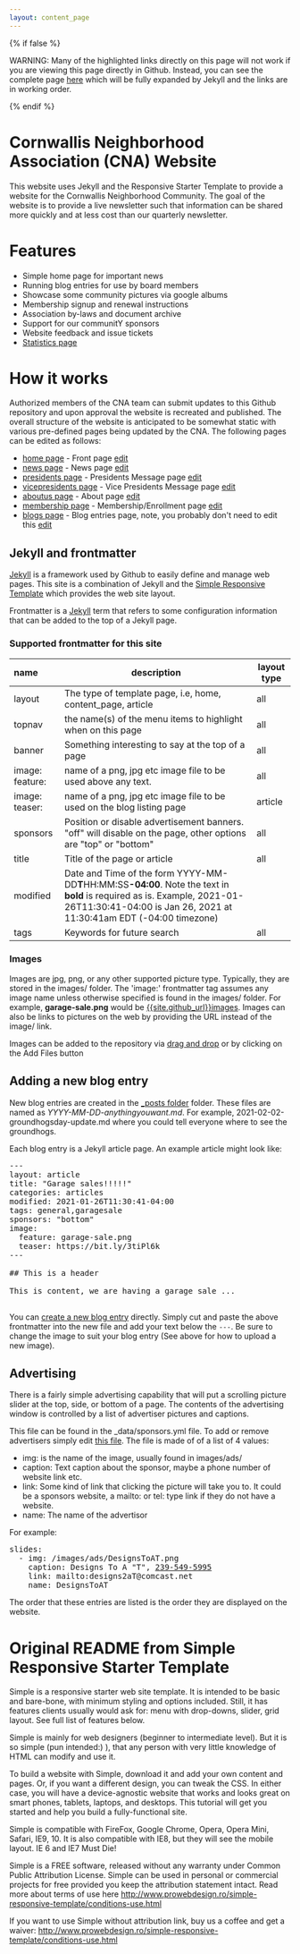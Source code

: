 ```yaml
---
layout: content_page
---
```


{% if false %}

WARNING: Many of the highlighted links directly on this page will not work if you are viewing this page directly in Github. Instead,
you can see the complete page [here](https://cornwallisna.org/README/index.html) which will be fully expanded by Jekyll and the links are in working order.

{% endif %}

# Cornwallis Neighborhood Association (CNA) Website

This website uses Jekyll and the Responsive Starter Template to provide a website for the Cornwallis Neighborhood Community.  The goal of the website is to provide a live newsletter such that information can be shared more quickly and at less cost than our quarterly newsletter.

# Features

* Simple home page for important news
* Running blog entries for use by board members
* Showcase some community pictures via google albums
* Membership signup and renewal instructions
* Association by-laws and document archive
* Support for our communitY sponsors
* Website feedback and issue tickets
* [Statistics page]({{site.baseurl}}/stats.html)

# How it works

Authorized members of the CNA team can submit updates to this Github repository and upon approval the website is recreated and published.  The overall structure of the website is anticipated to be somewhat static with various pre-defined pages being updated by the CNA.  The following pages can be edited as follows:

* [home page]({{site.github_url}}/blob/main/index.md) - Front page [edit]({{site.github_url}}/edit/main/index.md)
* [news page]({{site.github_url}}/blob/main/news.md) - News page [edit]({{site.github_url}}/edit/main/news.md)
* [presidents page]({{site.github_url}}/blob/main/presidents.md) - Presidents Message page [edit]({{site.github_url}}/edit/main/presidents.md)
* [vicepresidents page]({{site.github_url}}/blob/main/vicepresidents.md) - Vice Presidents Message  page [edit]({{site.github_url}}/edit/main/vicepresidents.md)
* [aboutus page]({{site.github_url}}/blob/main/aboutus.md) - About page [edit]({{site.github_url}}/edit/main/aboutus.md)
* [membership page]({{site.github_url}}/blob/main/membership.md) - Membership/Enrollment page [edit]({{site.github_url}}/edit/main/membership.md)
* [blogs page]({{site.github_url}}/blob/main/blogs.md) - Blog entries page, note, you probably don't need to edit this [edit]({{site.github_url}}/edit/main/blogs.md)

## Jekyll and frontmatter

[Jekyll](https://jekyll.com) is a framework used by Github to easily define and manage web pages.  This site is a combination of Jekyll and the [Simple Responsive Template](http://www.prowebdesign.ro/simple-responsive-template/conditions-use.html) which provides the web site layout.

Frontmatter is a [Jekyll](https://jekyllrb.com/docs/front-matter/) term that refers to some configuration information that can be added to the top of a Jekyll page.

### Supported frontmatter for this site

|name | description | layout type |
|:----------|-------------|-------------|
|layout | The type of template page, i.e, home, content_page, article | all |
|topnav| the name(s) of the menu items to highlight when on this page| all |
|banner| Something interesting to say at the top of a page| all |
|image: feature: | name of a png, jpg etc image file to be used above any text.| all |
|image: teaser: | name of a png, jpg etc image file to be used on the blog listing page| article |
|sponsors| Position or disable advertisement banners.  "off" will disable on the page, other options are "top" or "bottom"| all |
|title| Title of the page or article | all |
|modified| Date and Time of the form YYYY-MM-DD<b>T</b>HH:MM:SS<b>-04:00</b>.  Note the text in <b>bold</b> is required as is.  Example, 2021-01-26T11:30:41-04:00 is Jan 26, 2021 at 11:30:41am EDT (-04:00 timezone) |
|tags| Keywords for future search| all |

### Images

Images are jpg, png, or any other supported picture type.  Typically, they are stored in the images/ folder.  The 'image:' frontmatter tag assumes any image name unless otherwise specified is found in the images/ folder.   For example, <b>garage-sale.png</b> would be [{{site.github_url}}images]({{site.github_url}}/tree/main/images).  Images can also be links to pictures on the web by providing the URL instead of the image/ link.

Images can be added to the repository via [drag and drop]({{site.github_url}}/upload/main/images) or by clicking on the Add Files button

## Adding a new blog entry

New blog entries are created in the [_posts folder]({{site.github_url}}/blob/main/_posts) folder.  These files are named as
*YYYY-MM-DD-anythingyouwant.md*.  For example, 2021-02-02-groundhogsday-update.md where you could tell everyone where to see the groundhogs.

Each blog entry is a Jekyll article page.  An example article might look like:

<pre>
---
layout: article
title: "Garage sales!!!!!"
categories: articles
modified: 2021-01-26T11:30:41-04:00
tags: general,garagesale
sponsors: "bottom"
image:
  feature: garage-sale.png
  teaser: https://bit.ly/3tiPl6k
---

## This is a header

This is content, we are having a garage sale ...

</pre>

You can [create a new blog entry]({{site.github_url}}/new/main/_posts) directly.  Simply cut and paste the above frontmatter into the new file and add your text below the `---`.  Be sure to change the image to suit your blog entry (See above for how to upload a new image).

## Advertising

There is a fairly simple advertising capability that will put a scrolling picture slider at the top, side, or bottom of a page.  The contents of the advertising window is controlled by a list of advertiser pictures and captions.

This file can be found in the _data/sponsors.yml file.  To add or remove advertisers simply edit [this file]({{site.github_url}}/blob/main/_data/sponsors.yml).
The file is made of of a list of 4 values:

* img: is the name of the image, usually found in images/ads/
* caption: Text caption about the sponsor, maybe a phone number of website link etc.
* link: Some kind of link that clicking the picture will take you to.  It could be a sponsors website, a mailto: or tel: type link if they do not have a website.
* name: The name of the advertisor

For example:

<pre>
slides:
  - img: /images/ads/DesignsToAT.png
    caption: Designs To A "T", <a href="tel:239-549-5995">239-549-5995</a>
    link: mailto:designs2aT@comcast.net
    name: DesignsToAT
</pre>

The order that these entries are listed is the order they are displayed on the website.

# Original README from Simple Responsive Starter Template

Simple is a responsive starter web site template. It is intended to be basic and bare-bone, with minimum styling and options included. Still, it has features clients usually would ask for: menu with drop-downs, slider, grid layout. See full list of features below.

Simple is mainly for web designers (beginner to intermediate level). But it is so simple (pun intended:) ), that any person with very little knowledge of HTML can modify and use it.

To build a website with Simple, download it and add your own content and pages. Or, if you want a different design, you can tweak the CSS. In either case, you will have a device-agnostic website that works and looks great on smart phones, tablets, laptops, and desktops. This tutorial will get you started and help you build a fully-functional site.

Simple is compatible with FireFox, Google Chrome, Opera, Opera Mini, Safari, IE9, 10. It is also compatible with IE8, but they will see the mobile layout. IE 6 and IE7 Must Die!

Simple is a FREE software, released without any warranty under Common Public Attribution License. Simple can be used in personal or commercial projects for free provided you keep the attribution statement intact. Read more about terms of use here http://www.prowebdesign.ro/simple-responsive-template/conditions-use.html

If you want to use Simple without attribution link, buy us a coffee and get a waiver: http://www.prowebdesign.ro/simple-responsive-template/conditions-use.html
